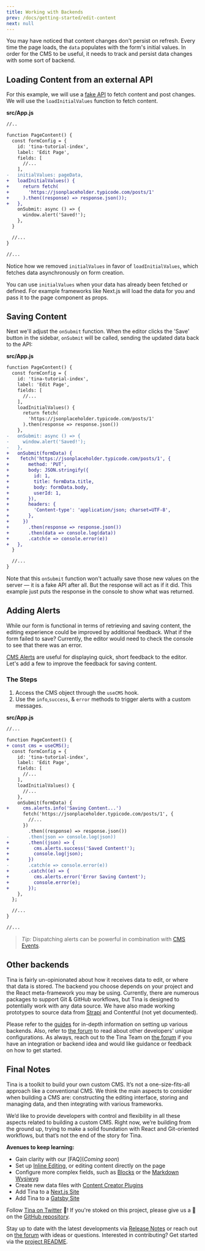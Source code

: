 ```yaml
---
title: Working with Backends
prev: /docs/getting-started/edit-content
next: null
---
```


You may have noticed that content changes don't persist on refresh. Every time the page loads, the `data` populates with the form's initial values. In order for the CMS to be useful, it needs to track and persist data changes with some sort of backend.

## Loading Content from an external API

For this example, we will use a [fake API](https://jsonplaceholder.typicode.com/) to fetch content and post changes. We will use the `loadInitialValues` function to fetch content.

**src/App.js**

```diff
//..

function PageContent() {
  const formConfig = {
    id: 'tina-tutorial-index',
    label: 'Edit Page',
    fields: [
      //...
    ],
-   initialValues: pageData,
+   loadInitialValues() {
+     return fetch(
+       'https://jsonplaceholder.typicode.com/posts/1'
+     ).then((response) => response.json());
+   },
    onSubmit: async () => {
      window.alert('Saved!');
    },
  }

  //...
}

//...
```

Notice how we removed `initialValues` in favor of `loadInitialValues`, which fetches data asynchronously on form creation.

You can use `initialValues` when your data has already been fetched or defined. For example frameworks like Next.js will load the data for you and pass it to the page component as props.

## Saving Content

Next we'll adjust the `onSubmit` function. When the editor clicks the 'Save' button in the sidebar, `onSubmit` will be called, sending the updated data back to the API:

**src/App.js**

```diff
function PageContent() {
  const formConfig = {
    id: 'tina-tutorial-index',
    label: 'Edit Page',
    fields: [
      //...
    ],
    loadInitialValues() {
      return fetch(
        'https://jsonplaceholder.typicode.com/posts/1'
      ).then(response => response.json())
    },
-   onSubmit: async () => {
-     window.alert('Saved!');
-   },
+   onSubmit(formData) {
+    fetch('https://jsonplaceholder.typicode.com/posts/1', {
+       method: 'PUT',
+       body: JSON.stringify({
+         id: 1,
+         title: formData.title,
+         body: formData.body,
+         userId: 1,
+       }),
+       headers: {
+         'Content-type': 'application/json; charset=UTF-8',
+       },
+     })
+       .then(response => response.json())
+       .then(data => console.log(data))
+       .catch(e => console.error(e))
+   },
  }

  //...
}
```

Note that this `onSubmit` function won't actually save those new values on the server — it is a fake API after all. But the response will act as if it did. This example just puts the response in the console to show what was returned.

## Adding Alerts

While our form is functional in terms of retrieving and saving content, the editing experience could be improved by additional feedback. What if the form failed to save? Currently, the editor would need to check the console to see that there was an error.

[CMS Alerts](/docs/ui/alerts) are useful for displaying quick, short feedback to the editor. Let's add a few to improve the feedback for saving content.

### The Steps

1. Access the CMS object through the `useCMS` hook.
2. Use the `info`,`success`, & `error` methods to trigger alerts with a custom messages.

**src/App.js**

```diff
//...

function PageContent() {
+ const cms = useCMS();
  const formConfig = {
    id: 'tina-tutorial-index',
    label: 'Edit Page',
    fields: [
      //...
    ],
    loadInitialValues() {
      //...
    },
    onSubmit(formData) {
+     cms.alerts.info('Saving Content...')
      fetch('https://jsonplaceholder.typicode.com/posts/1', {
        //...
      })
        .then((response) => response.json())
-       .then(json => console.log(json))
+       .then((json) => {
+         cms.alerts.success('Saved Content!');
+         console.log(json);
+       })
-       .catch(e => console.error(e))
+       .catch((e) => {
+         cms.alerts.error('Error Saving Content');
+         console.error(e);
+       });
    },
  };

  //...
}

//...
```

> _Tip:_ Dispatching alerts can be powerful in combination with [CMS Events](/docs/events).

## Other backends

Tina is fairly un-opinionated about how it receives data to edit, or where that data is stored. The backend you choose depends on your project and the React meta-framework you may be using. Currently, there are numerous packages to support Git & GitHub workflows, but Tina is designed to potentially work with any data source. We have also made working prototypes to source data from [Strapi](/guides/nextjs/tina-with-strapi/overview) and Contentful (not yet documented).

Please refer to the [guides](/guides) for in-depth information on setting up various backends. Also, refer to [the forum](https://community.tinacms.org/) to read about other developers' unique configurations. As always, reach out to the Tina Team on [the forum](https://community.tinacms.org/) if you have an integration or backend idea and would like guidance or feedback on how to get started.

## Final Notes

Tina is a toolkit to build your own custom CMS. It’s not a one-size-fits-all approach like a conventional CMS. We think the main aspects to consider when building a CMS are: constructing the editing interface, storing and managing data, and then integrating with various frameworks.

We’d like to provide developers with control and flexibility in all these aspects related to building a custom CMS. Right now, we’re building from the ground up, trying to make a solid foundation with React and Git-oriented workflows, but that’s not the end of the story for Tina.

**Avenues to keep learning:**

- Gain clarity with our [FAQ](_Coming soon_)
- Set up [Inline Editing](/guides/general/inline-blocks/overview), or editing content directly on the page
- Configure more complex fields, such as [Blocks](/docs/plugins/fields/blocks) or the [Markdown Wysiwyg](docs/plugins/fields/markdown)
- Create new data files with [Content Creator Plugins](/docs/plugins/content-creators)
- Add Tina to a [Next.js Site](/guides/nextjs/adding-tina/overview)
- Add Tina to a [Gatsby Site](guides/gatsby/adding-tina/project-setup)

Follow [Tina on Twitter](https://twitter.com/tina_cms) 🦙! If you're stoked on this project, please give us a 🌟 on the [GitHub repository](https://github.com/tinacms/tinacms).

Stay up to date with the latest developments via [Release Notes](/docs/releases) or reach out on [the forum](https://community.tinacms.org/) with ideas or questions. Interested in contributing? Get started via the [project README](https://github.com/tinacms/tinacms).

<!--TODO: add more additional reading sections on the pages? for the common questions. Would be great to link to a FAQ LINK -->
